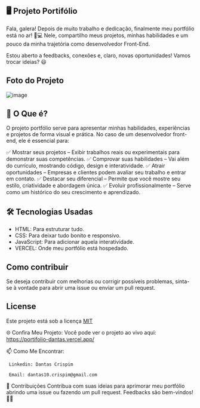  ## 🖥️ Projeto Portifólio
   Fala, galera! Depois de muito trabalho e dedicação, finalmente meu portfólio está no ar! 🎉💻
  Nele, compartilho meus projetos, minhas habilidades e um pouco da minha trajetória como desenvolvedor Front-End. 
  
  Estou aberto a feedbacks, conexões e, claro, novas oportunidades! Vamos trocar ideias? 😃

 ## Foto do Projeto

 ![image](https://github.com/user-attachments/assets/9dcd09b6-9742-4805-b80c-007e65a5c9e1)

 ## 🚀 O Que é?

O projeto portfólio serve para apresentar minhas habilidades, experiências e projetos de forma visual e prática. No caso de um desenvolvedor front-end, ele é essencial para:

✅ Mostrar seus projetos – Exibir trabalhos reais ou experimentais para demonstrar suas competências.
✅ Comprovar suas habilidades – Vai além do currículo, mostrando código, design e interatividade.
✅ Atrair oportunidades – Empresas e clientes podem avaliar seu trabalho e entrar em contato.
✅ Destacar seu diferencial – Permite que você mostre seu estilo, criatividade e abordagem única.
✅ Evoluir profissionalmente – Serve como um histórico do seu crescimento e aprendizado.

## 🛠️ Tecnologias Usadas
  - HTML: Para estruturar tudo.
  - CSS: Para deixar tudo bonito e responsivo.
  - JavaScript: Para adicionar aquela interatividade.
  - VERCEL: Onde meu portfólio está hospedado.
## Como contribuir

   Se deseja contribuir com melhorias ou corrigir possíveis problemas, sinta-se à vontade para abrir uma issue ou enviar um pull request.

## License
  Este projeto está sob a licença [MIT](https://choosealicense.com/licenses/mit/)

  🌐 Confira Meu Projeto: 
    Você pode ver o projeto ao vivo aqui: https://portifolio-dantas.vercel.app/

📫 Como Me Encontrar: 

     Linkedin: Dantas Crispim

     Email: dantas10.crispim@gmail.com

📝 Contribuições Contribua com suas ideias para aprimorar meu portfólio abrindo uma issue ou fazendo um pull request. Feedbacks são bem-vindos! 🌟🚀

